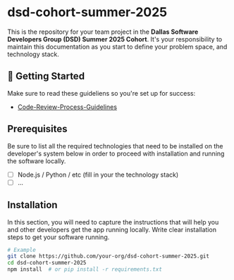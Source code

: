 # dsd-cohort-summer-2025

This is the repository for your team project in the **Dallas Software Developers Group (DSD) Summer 2025 Cohort**. It's your responsibility to maintain this documentation as you start to define your problem space, and technology stack.

## 🚀 Getting Started

Make sure to read these guideliens so you're set up for success: 
- [Code-Review-Process-Guidelines](../../wiki/Code-Review-Process-Guidelines)

## Prerequisites

Be sure to list all the required technologies that need to be installed on the developer's system below in order to proceed with installation and running the software locally.

- [ ] Node.js / Python / etc (fill in your the technology stack)
- [ ] ...

## Installation

In this section, you will need to capture the instructions that will help you and other developers get the app running locally. Write clear installation steps to get your software running.

```bash
# Example
git clone https://github.com/your-org/dsd-cohort-summer-2025.git
cd dsd-cohort-summer-2025
npm install  # or pip install -r requirements.txt
```
